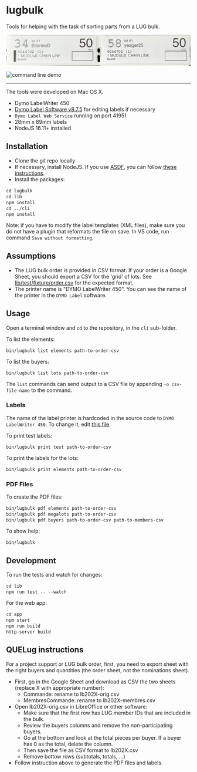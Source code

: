 lugbulk
======

Tools for helping with the task of sorting parts from a LUG bulk.

![label example](/doc/example2.jpg)

![command line demo](/doc/command-line-demo.gif)

-----

The tools were developed on Mac OS X.

- Dymo LabelWriter 450
- [Dymo Label Software v8.7.5](https://download.dymo.com/dymo/Software/Mac/DLS8Setup.8.7.5.dmg) for editing labels if necessary
- `Dymo Label Web Service` running on port 41951
- 28mm x 89mm labels
- NodeJS 16.11+ installed


Installation
-----

- Clone the git repo locally
- If necessary, install NodeJS. If you use [ASDF](https://github.com/asdf-vm/asdf), you can follow [these instructions](https://github.com/asdf-vm/asdf-nodejs).
- Install the packages:

```
cd lugbulk
cd lib
npm install
cd ../cli
npm install
```

Note: if you have to modify the label templates (XML files), make sure you do not have a plugin that reformats the file on save. In VS code, run command `Save without formatting`.

Assumptions
-----

- The LUG bulk order is provided in CSV format. If your order is a Google Sheet, you should export a CSV for the 'grid' of lots. See [lib/test/fixture/order.csv](/lib/test/fixtures/order.csv) for the expected format.
- The printer name is "DYMO LabelWriter 450". You can see the name of the printer in the `DYMO Label` software.

Usage
----

Open a terminal window and `cd` to the repository, in the `cli` sub-folder.

To list the elements:

    bin/lugbulk list elements path-to-order-csv

To list the buyers:

    bin/lugbulk list lots path-to-order-csv

The `list` commands can send output to a CSV file by appending `-o csv-file-name` to the command.

### Labels

The name of the label printer is hardcoded in the source code to `DYMO LabelWriter 450`. To change it, edit [this file](https://github.com/frahugo/lugbulk/blob/master/cli/src/cmds/print_cmds/elements.js#L133).

To print test labels:

    bin/lugbulk print test path-to-order-csv

To print the labels for the lots:

    bin/lugbulk print elements path-to-order-csv

### PDF Files

To create the PDF files:

    bin/lugbulk pdf elements path-to-order-csv
    bin/lugbulk pdf megalots path-to-order-csv
    bin/lugbulk pdf buyers path-to-order-csv path-to-members-csv

To show help:

    bin/lugbulk

Development
---

To run the tests and watch for changes:

    cd lib
    npm run test -- --watch

For the web app:

    cd app
    npm start
    npm run build
    http-server build

QUELug instructions
---

For a project support or LUG bulk order, first, you need to export sheet with the right
buyers and quantities (the order sheet, not the nominations sheet).

- First, go in the Google Sheet and download as CSV the two sheets (replace X with appropriate number):
    - Commande: rename to lb202X-orig.csv
    - MembresCommande: rename to lb202X-membres.csv
- Open lb202X-orig.csv in LibreOffice or other software:
    - Make sure that the first row has LUG member IDs that are included in the bulk.
    - Review the buyers columns and remove the non-participating buyers.
    - Go at the bottom and look at the total pieces per buyer. If a buyer has 0 as the total, delete the column.
    - Then save the file as CSV format to lb202X.csv
    - Remove bottow rows (subtotals, totals, ...)
- Follow instruction above to generate the PDF files and labels.
